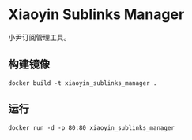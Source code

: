 # Xiaoyin Sublinks Manager

小尹订阅管理工具。

## 构建镜像
```
docker build -t xiaoyin_sublinks_manager .
```

## 运行

```
docker run -d -p 80:80 xiaoyin_sublinks_manager
```